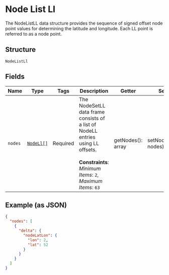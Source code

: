 
# Node List Ll

The NodeListLL data structure provides the sequence of signed offset node point values for determining the latitude and longitude. Each LL point is referred to as a node point.

## Structure

`NodeListLl`

## Fields

| Name | Type | Tags | Description | Getter | Setter |
|  --- | --- | --- | --- | --- | --- |
| `nodes` | [`NodeLl[]`](../../doc/models/node-ll.md) | Required | The NodeSetLL data frame consists of a list of NodeLL entries using LL offsets.<br><br>**Constraints**: *Minimum Items*: `2`, *Maximum Items*: `63` | getNodes(): array | setNodes(array nodes): void |

## Example (as JSON)

```json
{
  "nodes": [
    {
      "delta": {
        "nodeLatLon": {
          "lon": 2,
          "lat": 52
        }
      }
    }
  ]
}
```

